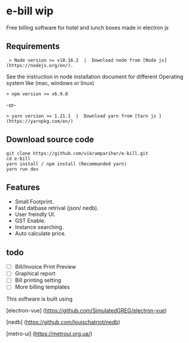 # e-bill wip
Free billing software for hotel and lunch boxes made in electron js

## Requirements
     > Node version >= v10.16.2  |  Download node from [Node js](https://nodejs.org/en/).

See the instruction in node installation document for different Operating system like (mac, windows or linux)
    
    > npm version >= v6.9.0
    
-or-

    > yarn version >= 1.21.1  |  Download yarn from [Yarn js ](https://yarnpkg.com/en/)

## Download source code

```
git clone https://github.com/vikramparihar/e-bill.git
cd e-bill
yarn install / npm install (Recommanded yarn)
yarn run dev
```

## Features

- Small Footprint.
- Fast datbase retrival (json/ nedb).
- User freindly UI.
- GST Enable.
- Instance searching.
- Auto calculate price.


## todo

- [ ] Bill/Invoice Print Preview
- [ ] Graphical report
- [ ] Bill printing setting
- [ ] More billing templates

This software is built using

[electron-vue] (https://github.com/SimulatedGREG/electron-vue)

[nedb] (https://github.com/louischatriot/nedb)

[metro-ui] (https://metroui.org.ua/)
